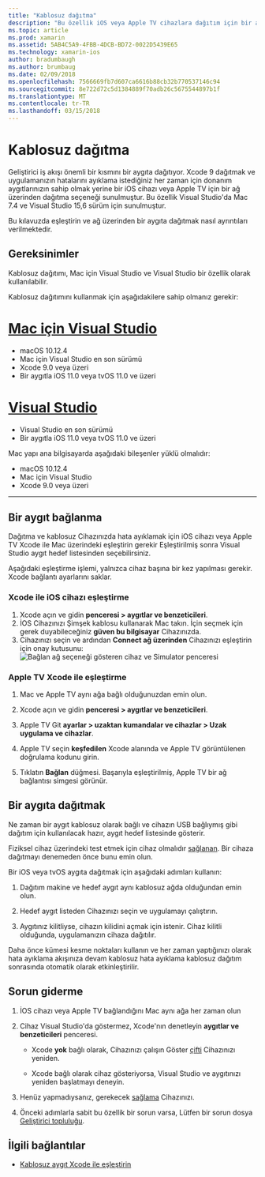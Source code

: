 ```yaml
---
title: "Kablosuz dağıtma"
description: "Bu özellik iOS veya Apple TV cihazlara dağıtım için bir ağ bağlantısı üzerinden sağlar."
ms.topic: article
ms.prod: xamarin
ms.assetid: 5AB4C5A9-4FBB-4DCB-BD72-0022D5439E65
ms.technology: xamarin-ios
author: bradumbaugh
ms.author: brumbaug
ms.date: 02/09/2018
ms.openlocfilehash: 7566669fb7d607ca6616b88cb32b770537146c94
ms.sourcegitcommit: 8e722d72c5d1384889f70adb26c5675544897b1f
ms.translationtype: MT
ms.contentlocale: tr-TR
ms.lasthandoff: 03/15/2018
---
```

# <a name="wireless-deployment"></a>Kablosuz dağıtma

Geliştirici iş akışı önemli bir kısmını bir aygıta dağıtıyor. Xcode 9 dağıtmak ve uygulamanızın hatalarını ayıklama istediğiniz her zaman için donanım aygıtlarınızın sahip olmak yerine bir iOS cihazı veya Apple TV için bir ağ üzerinden dağıtma seçeneği sunulmuştur. Bu özellik Visual Studio'da Mac 7.4 ve Visual Studio 15,6 sürüm için sunulmuştur.

Bu kılavuzda eşleştirin ve ağ üzerinden bir aygıta dağıtmak nasıl ayrıntıları verilmektedir.

## <a name="requirements"></a>Gereksinimler

Kablosuz dağıtımı, Mac için Visual Studio ve Visual Studio bir özellik olarak kullanılabilir.

Kablosuz dağıtımını kullanmak için aşağıdakilere sahip olmanız gerekir:

# <a name="visual-studio-for-mactabvsmac"></a>[Mac için Visual Studio](#tab/vsmac)

- macOS 10.12.4
- Mac için Visual Studio en son sürümü
- Xcode 9.0 veya üzeri
- Bir aygıtla iOS 11.0 veya tvOS 11.0 ve üzeri

# <a name="visual-studiotabvswin"></a>[Visual Studio](#tab/vswin)

- Visual Studio en son sürümü
- Bir aygıtla iOS 11.0 veya tvOS 11.0 ve üzeri

Mac yapı ana bilgisayarda aşağıdaki bileşenler yüklü olmalıdır:

- macOS 10.12.4
- Mac için Visual Studio
- Xcode 9.0 veya üzeri

-----

## <a name="connecting-a-device"></a>Bir aygıt bağlanma

Dağıtma ve kablosuz Cihazınızda hata ayıklamak için iOS cihazı veya Apple TV Xcode ile Mac üzerindeki eşleştirin gerekir Eşleştirilmiş sonra Visual Studio aygıt hedef listesinden seçebilirsiniz. 

Aşağıdaki eşleştirme işlemi, yalnızca cihaz başına bir kez yapılması gerekir. Xcode bağlantı ayarlarını saklar.

<a name="pair" />

### <a name="pairing-an-ios-device-with-xcode"></a>Xcode ile iOS cihazı eşleştirme

1. Xcode açın ve gidin **penceresi > aygıtlar ve benzeticileri**.
2. İOS Cihazınızı Şimşek kablosu kullanarak Mac takın. İçin seçmek için gerek duyabileceğiniz **güven bu bilgisayar** Cihazınızda.
3. Cihazınızı seçin ve ardından **Connect ağ üzerinden** Cihazınızı eşleştirin için onay kutusunu: ![Bağlan ağ seçeneği gösteren cihaz ve Simulator penceresi](wireless-deployment-images/image2.png)

### <a name="pairing-an-apple-tv-with-xcode"></a>Apple TV Xcode ile eşleştirme

1. Mac ve Apple TV aynı ağa bağlı olduğunuzdan emin olun.

2. Xcode açın ve gidin **penceresi > aygıtlar ve benzeticileri**.

3. Apple TV Git **ayarlar > uzaktan kumandalar ve cihazlar > Uzak uygulama ve cihazlar**.

4. Apple TV seçin **keşfedilen** Xcode alanında ve Apple TV görüntülenen doğrulama kodunu girin.

5. Tıklatın **Bağlan** düğmesi. Başarıyla eşleştirilmiş, Apple TV bir ağ bağlantısı simgesi görünür.

## <a name="deploy-to-a-device"></a>Bir aygıta dağıtmak

Ne zaman bir aygıt kablosuz olarak bağlı ve cihazın USB bağlıymış gibi dağıtım için kullanılacak hazır, aygıt hedef listesinde gösterir.

Fiziksel cihaz üzerindeki test etmek için cihaz olmalıdır [sağlanan](~/ios/get-started/installation/device-provisioning/index.md). Bir cihaza dağıtmayı denemeden önce bunu emin olun. 

Bir iOS veya tvOS aygıta dağıtmak için aşağıdaki adımları kullanın:

1. Dağıtım makine ve hedef aygıt aynı kablosuz ağda olduğundan emin olun. 

2. Hedef aygıt listeden Cihazınızı seçin ve uygulamayı çalıştırın.

2. Aygıtınız kilitliyse, cihazın kilidini açmak için istenir. Cihaz kilitli olduğunda, uygulamanızın cihaza dağıtılır.

Daha önce kümesi kesme noktaları kullanın ve her zaman yaptığınızı olarak hata ayıklama akışınıza devam kablosuz hata ayıklama kablosuz dağıtım sonrasında otomatik olarak etkinleştirilir.

## <a name="troubleshooting"></a>Sorun giderme

1. İOS cihazı veya Apple TV bağlandığını Mac aynı ağa her zaman olun

2. Cihaz Visual Studio'da göstermez, Xcode'nın denetleyin **aygıtlar ve benzeticileri** penceresi. 

    * Xcode **yok** bağlı olarak, Cihazınızı çalışın Göster [çifti](#pair) Cihazınızı yeniden.

    * Xcode bağlı olarak cihaz gösteriyorsa, Visual Studio ve aygıtınızı yeniden başlatmayı deneyin.

3. Henüz yapmadıysanız, gerekecek [sağlama](~/ios/get-started/installation/device-provisioning/index.md) Cihazınızı.

4. Önceki adımlarla sabit bu özellik bir sorun varsa, Lütfen bir sorun dosya [Geliştirici topluluğu](https://developercommunity.visualstudio.com/spaces/41/index.html).

## <a name="related-links"></a>İlgili bağlantılar

- [Kablosuz aygıt Xcode ile eşleştirin](https://help.apple.com/xcode/mac/9.0/index.html?localePath=en.lproj#/devbc48d1bad)
